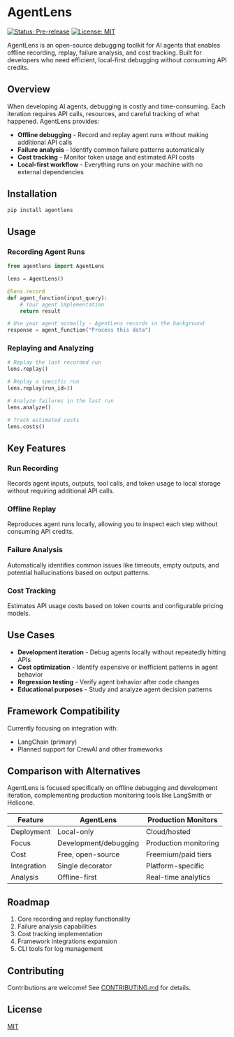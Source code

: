 # AgentLens

[![Status: Pre-release](https://img.shields.io/badge/Status-Pre--release-yellow)](https://github.com/auriel-ai/agentlens)
[![License: MIT](https://img.shields.io/badge/License-MIT-blue.svg)](https://opensource.org/licenses/MIT)

AgentLens is an open-source debugging toolkit for AI agents that enables offline recording, replay, failure analysis, and cost tracking. Built for developers who need efficient, local-first debugging without consuming API credits.

## Overview

When developing AI agents, debugging is costly and time-consuming. Each iteration requires API calls, resources, and careful tracking of what happened. AgentLens provides:

- **Offline debugging** - Record and replay agent runs without making additional API calls
- **Failure analysis** - Identify common failure patterns automatically
- **Cost tracking** - Monitor token usage and estimated API costs
- **Local-first workflow** - Everything runs on your machine with no external dependencies

## Installation

```bash
pip install agentlens
```

## Usage

### Recording Agent Runs

```python
from agentlens import AgentLens

lens = AgentLens()

@lens.record
def agent_function(input_query):
    # Your agent implementation
    return result

# Use your agent normally - AgentLens records in the background
response = agent_function("Process this data")
```

### Replaying and Analyzing

```python
# Replay the last recorded run
lens.replay()

# Replay a specific run
lens.replay(run_id=3)

# Analyze failures in the last run
lens.analyze()

# Track estimated costs
lens.costs()
```

## Key Features

### Run Recording
Records agent inputs, outputs, tool calls, and token usage to local storage without requiring additional API calls.

### Offline Replay
Reproduces agent runs locally, allowing you to inspect each step without consuming API credits.

### Failure Analysis
Automatically identifies common issues like timeouts, empty outputs, and potential hallucinations based on output patterns.

### Cost Tracking
Estimates API usage costs based on token counts and configurable pricing models.

## Use Cases

- **Development iteration** - Debug agents locally without repeatedly hitting APIs
- **Cost optimization** - Identify expensive or inefficient patterns in agent behavior
- **Regression testing** - Verify agent behavior after code changes
- **Educational purposes** - Study and analyze agent decision patterns

## Framework Compatibility

Currently focusing on integration with:
- LangChain (primary)
- Planned support for CrewAI and other frameworks

## Comparison with Alternatives

AgentLens is focused specifically on offline debugging and development iteration, complementing production monitoring tools like LangSmith or Helicone.

| Feature | AgentLens | Production Monitors |
|---------|-----------|---------------------|
| Deployment | Local-only | Cloud/hosted |
| Focus | Development/debugging | Production monitoring |
| Cost | Free, open-source | Freemium/paid tiers |
| Integration | Single decorator | Platform-specific |
| Analysis | Offline-first | Real-time analytics |

## Roadmap

1. Core recording and replay functionality
2. Failure analysis capabilities
3. Cost tracking implementation
4. Framework integrations expansion
5. CLI tools for log management

## Contributing

Contributions are welcome! See [CONTRIBUTING.md](CONTRIBUTING.md) for details.

## License

[MIT](LICENSE)

